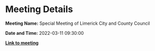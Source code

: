 # Meeting Details

**Meeting Name:** Special Meeting of Limerick City and County Council

**Date and Time:** 2022-03-11 09:30:00

**<a href="https://www.limerick.ie/council/whats-on/special-meeting-limerick-city-and-county-council-49" target="_blank">Link to meeting</a>**
